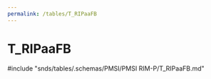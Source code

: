 ```yaml
---
permalink: /tables/T_RIPaaFB
---
```

# T\_RIPaaFB
<!-- SPDX-License-Identifier: MPL-2.0 -->

<!-- ATTENTION : Ne pas supprimer ou modifier la ligne ci-dessous -->
#include "snds/tables/.schemas/PMSI/PMSI RIM-P/T_RIPaaFB.md"
<!-- ATTENTION : Ne pas supprimer ou modifier la ligne ci-dessus -->
